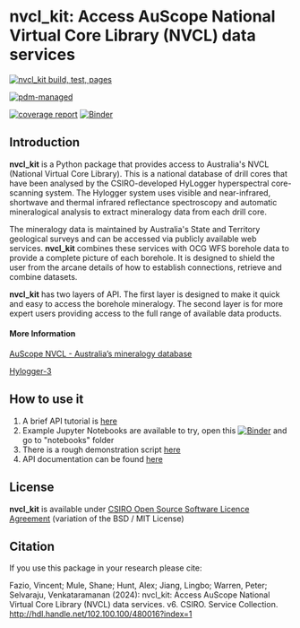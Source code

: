 # nvcl_kit: Access AuScope National Virtual Core Library (NVCL) data services

[![nvcl_kit build, test, pages](https://github.com/AuScope/nvcl_kit/actions/workflows/nvcl_kit.yml/badge.svg)](https://github.com/AuScope/nvcl_kit/actions/workflows/nvcl_kit.yml)

[![pdm-managed](https://img.shields.io/badge/pdm-managed-blueviolet)](https://pdm.fming.dev)

[![coverage report](https://gitlab.com/csiro-geoanalytics/python-shared/nvcl_kit/badges/master/coverage.svg)](https://gitlab.com/csiro-geoanalytics/python-shared/nvcl_kit/commits/master)
[![Binder](https://mybinder.org/badge_logo.svg)](https://mybinder.org/v2/gl/csiro-geoanalytics%2Fpython-shared%2Fnvcl_kit/HEAD)



## Introduction

**nvcl_kit** is a Python package that provides access to Australia's NVCL (National Virtual Core Library). This is a national database of drill cores that have been analysed by the CSIRO-developed HyLogger hyperspectral core-scanning system. The Hylogger system uses visible and near-infrared, shortwave and thermal infrared reflectance spectroscopy and automatic mineralogical analysis to extract mineralogy data from each drill core.

The mineralogy data is maintained by Australia's State and Territory geological surveys and can be accessed via publicly available web services. **nvcl_kit** combines these services with OCG WFS borehole data to provide a complete picture of each borehole. It is designed to shield the user from the arcane details of how to establish connections, retrieve and combine datasets.

**nvcl_kit** has two layers of API. The first layer is designed to make it quick and easy to access the borehole mineralogy. The second layer is for more expert users providing access to the full range of available data products. 

#### More Information

[AuScope NVCL - Australia’s mineralogy database](https://www.auscope.org.au/nvcl)  

[Hylogger-3](https://research.csiro.au/drill-core-lab/hylogger-3/)


## How to use it

1. A brief API tutorial is [here](https://github.com/AuScope/nvcl_kit/blob/master/introduction.rst)
2. Example Jupyter Notebooks are available to try, open this [![Binder](https://mybinder.org/badge_logo.svg)](https://mybinder.org/v2/gl/csiro-geoanalytics%2Fpython-shared%2Fnvcl_kit/HEAD) and go to "notebooks" folder
3. There is a rough demonstration script [here](https://github.com/AuScope/nvcl_kit/blob/master/demo.py)
4. API documentation can be found [here](https://csiro-geoanalytics.gitlab.io/python-shared/nvcl_kit)


## License

**nvcl_kit** is available under [CSIRO Open Source Software Licence Agreement](LICENSE) (variation of the BSD / MIT License)

## Citation

If you use this package in your research please cite:

Fazio, Vincent; Mule, Shane; Hunt, Alex; Jiang, Lingbo; Warren, Peter; Selvaraju, Venkataramanan (2024): nvcl_kit: Access AuScope National Virtual Core Library (NVCL) data services. v6. CSIRO. Service Collection. http://hdl.handle.net/102.100.100/480016?index=1
